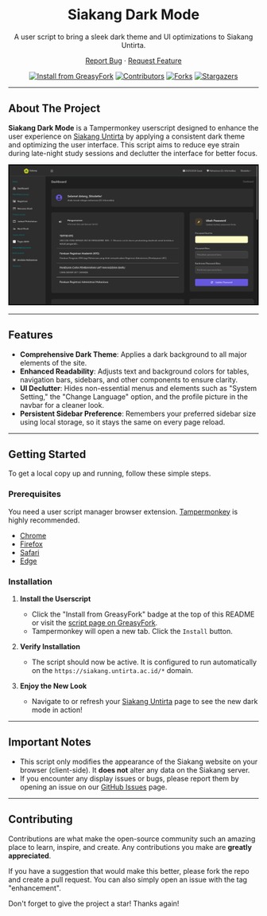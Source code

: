 <div align="center">
  <h1 align="center">Siakang Dark Mode</h1>
  <p align="center">
    A user script to bring a sleek dark theme and UI optimizations to Siakang Untirta.
  </p>
  <p align="center">
    <a href="https://github.com/Bitodette/siakang-darkmode/issues">Report Bug</a>
    ·
    <a href="https://github.com/Bitodette/siakang-darkmode/issues">Request Feature</a>
  </p>
  <p align="center">
    <a href="https://greasyfork.org/en/scripts/544583-siakang-dark-mode"><img src="https://img.shields.io/badge/GreasyFork-Install-green?style=for-the-badge&logo=tampermonkey" alt="Install from GreasyFork"></a>
    <a href="https://github.com/Bitodette/siakang-darkmode/graphs/contributors"><img src="https://img.shields.io/github/contributors/Bitodette/siakang-darkmode.svg?style=for-the-badge" alt="Contributors"></a>
    <a href="https://github.com/Bitodette/siakang-darkmode/network/members"><img src="https://img.shields.io/github/forks/Bitodette/siakang-darkmode.svg?style=for-the-badge" alt="Forks"></a>
    <a href="https://github.com/Bitodette/siakang-darkmode/stargazers"><img src="https://img.shields.io/github/stars/Bitodette/siakang-darkmode.svg?style=for-the-badge" alt="Stargazers"></a>
  </p>
</div>

---

## About The Project

**Siakang Dark Mode** is a Tampermonkey userscript designed to enhance the user experience on [Siakang Untirta](https://siakang.untirta.ac.id/) by applying a consistent dark theme and optimizing the user interface. This script aims to reduce eye strain during late-night study sessions and declutter the interface for better focus.

![Siakang Dark Mode Screenshot](images/Screenshot.png) 

---

## Features

- **Comprehensive Dark Theme**: Applies a dark background to all major elements of the site.
- **Enhanced Readability**: Adjusts text and background colors for tables, navigation bars, sidebars, and other components to ensure clarity.
- **UI Declutter**: Hides non-essential menus and elements such as "System Setting," the "Change Language" option, and the profile picture in the navbar for a cleaner look.
- **Persistent Sidebar Preference**: Remembers your preferred sidebar size using local storage, so it stays the same on every page reload.

---

## Getting Started

To get a local copy up and running, follow these simple steps.

### Prerequisites

You need a user script manager browser extension. [Tampermonkey](https://tampermonkey.net/) is highly recommended.

- <a href="https://chrome.google.com/webstore/detail/tampermonkey/dhdgffkkebhmkfjojejmpbldmpobfkfo">Chrome</a>
- <a href="https://addons.mozilla.org/en-US/firefox/addon/tampermonkey/">Firefox</a>
- <a href="https://apps.apple.com/us/app/tampermonkey/id1482490089">Safari</a>
- <a href="https://microsoftedge.microsoft.com/addons/detail/tampermonkey/iikmkjmpaadaobahmlepeloendndfphd">Edge</a>

### Installation

1.  **Install the Userscript**
    - Click the "Install from GreasyFork" badge at the top of this README or visit the [script page on GreasyFork](https://greasyfork.org/en/scripts/544583-siakang-dark-mode).
    - Tampermonkey will open a new tab. Click the `Install` button.

2.  **Verify Installation**
    - The script should now be active. It is configured to run automatically on the `https://siakang.untirta.ac.id/*` domain.

3.  **Enjoy the New Look**
    - Navigate to or refresh your [Siakang Untirta](https://siakang.untirta.ac.id/) page to see the new dark mode in action!

---

## Important Notes

-   This script only modifies the appearance of the Siakang website on your browser (client-side). It **does not** alter any data on the Siakang server.
-   If you encounter any display issues or bugs, please report them by opening an issue on our [GitHub Issues](https://github.com/Bitodette/siakang-darkmode/issues) page.

---

## Contributing

Contributions are what make the open-source community such an amazing place to learn, inspire, and create. Any contributions you make are **greatly appreciated**.

If you have a suggestion that would make this better, please fork the repo and create a pull request. You can also simply open an issue with the tag "enhancement".

Don't forget to give the project a star! Thanks again!
